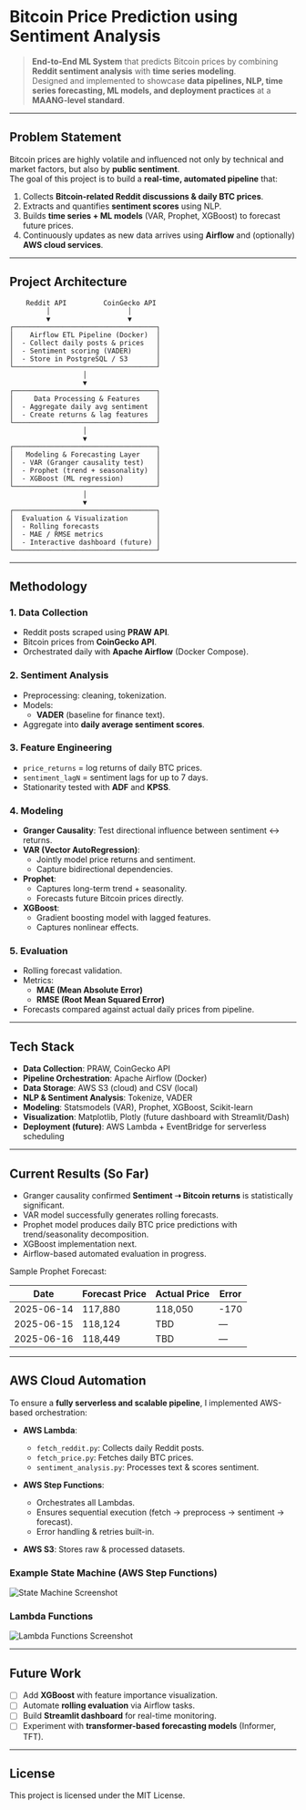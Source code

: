 # Bitcoin Price Prediction using Sentiment Analysis

> **End-to-End ML System** that predicts Bitcoin prices by combining **Reddit sentiment analysis** with **time series modeling**.  
> Designed and implemented to showcase **data pipelines, NLP, time series forecasting, ML models, and deployment practices** at a **MAANG-level standard**.

---

## Problem Statement

Bitcoin prices are highly volatile and influenced not only by technical and market factors, but also by **public sentiment**.  
The goal of this project is to build a **real-time, automated pipeline** that:

1. Collects **Bitcoin-related Reddit discussions & daily BTC prices**.  
2. Extracts and quantifies **sentiment scores** using NLP.  
3. Builds **time series + ML models** (VAR, Prophet, XGBoost) to forecast future prices.  
4. Continuously updates as new data arrives using **Airflow** and (optionally) **AWS cloud services**.  

---

## Project Architecture

        Reddit API         CoinGecko API
             │                   │
             ▼                   ▼
    ┌───────────────────────────────────┐
    │    Airflow ETL Pipeline (Docker)  │
    │  - Collect daily posts & prices   │
    │  - Sentiment scoring (VADER)      │
    │  - Store in PostgreSQL / S3       │
    └───────────────────────────────────┘
                      │
                      ▼
    ┌───────────────────────────────────┐
    │     Data Processing & Features    │
    │  - Aggregate daily avg sentiment  │
    │  - Create returns & lag features  │
    └───────────────────────────────────┘
                      │
                      ▼
    ┌───────────────────────────────────┐
    │   Modeling & Forecasting Layer    │
    │  - VAR (Granger causality test)   │
    │  - Prophet (trend + seasonality)  │
    │  - XGBoost (ML regression)        │
    └───────────────────────────────────┘
                      │
                      ▼
    ┌───────────────────────────────────┐
    │  Evaluation & Visualization       │
    │  - Rolling forecasts              │
    │  - MAE / RMSE metrics             │
    │  - Interactive dashboard (future) │
    └───────────────────────────────────┘


---

## Methodology

### 1. **Data Collection**
- Reddit posts scraped using **PRAW API**.
- Bitcoin prices from **CoinGecko API**.
- Orchestrated daily with **Apache Airflow** (Docker Compose).

### 2. **Sentiment Analysis**
- Preprocessing: cleaning, tokenization.  
- Models:
  - **VADER** (baseline for finance text).   
- Aggregate into **daily average sentiment scores**.

### 3. **Feature Engineering**
- `price_returns` = log returns of daily BTC prices.  
- `sentiment_lagN` = sentiment lags for up to 7 days.  
- Stationarity tested with **ADF** and **KPSS**.

### 4. **Modeling**
- **Granger Causality**: Test directional influence between sentiment ↔ returns.  
- **VAR (Vector AutoRegression)**:
  - Jointly model price returns and sentiment.  
  - Capture bidirectional dependencies.  
- **Prophet**:
  - Captures long-term trend + seasonality.  
  - Forecasts future Bitcoin prices directly.  
- **XGBoost**:
  - Gradient boosting model with lagged features.  
  - Captures nonlinear effects.

### 5. **Evaluation**
- Rolling forecast validation.  
- Metrics:  
  - **MAE (Mean Absolute Error)**  
  - **RMSE (Root Mean Squared Error)**  
- Forecasts compared against actual daily prices from pipeline.

---

## Tech Stack

- **Data Collection**: PRAW, CoinGecko API  
- **Pipeline Orchestration**: Apache Airflow (Docker)  
- **Data Storage**: AWS S3 (cloud) and CSV (local)
- **NLP & Sentiment Analysis**: Tokenize, VADER 
- **Modeling**: Statsmodels (VAR), Prophet, XGBoost, Scikit-learn  
- **Visualization**: Matplotlib, Plotly (future dashboard with Streamlit/Dash)  
- **Deployment (future)**: AWS Lambda + EventBridge for serverless scheduling  

---

## Current Results (So Far)

- Granger causality confirmed **Sentiment ➝ Bitcoin returns** is statistically significant.  
- VAR model successfully generates rolling forecasts.  
- Prophet model produces daily BTC price predictions with trend/seasonality decomposition.  
- XGBoost implementation next.  
- Airflow-based automated evaluation in progress.  

Sample Prophet Forecast:

| Date       | Forecast Price | Actual Price | Error  |
|------------|----------------|--------------|--------|
| 2025-06-14 | 117,880        | 118,050      | -170   |
| 2025-06-15 | 118,124        | TBD          | —      |
| 2025-06-16 | 118,449        | TBD          | —      |

---

## AWS Cloud Automation

To ensure a **fully serverless and scalable pipeline**, I implemented AWS-based orchestration:

- **AWS Lambda**:  
  - `fetch_reddit.py`: Collects daily Reddit posts.  
  - `fetch_price.py`: Fetches daily BTC prices.  
  - `sentiment_analysis.py`: Processes text & scores sentiment. 

- **AWS Step Functions**:  
  - Orchestrates all Lambdas.  
  - Ensures sequential execution (fetch → preprocess → sentiment → forecast).  
  - Error handling & retries built-in.  

- **AWS S3**: Stores raw & processed datasets.  

### Example State Machine (AWS Step Functions)

![State Machine Screenshot](assets/aws_step_functions.png)

### Lambda Functions

![Lambda Functions Screenshot](assets/lambda_functions.png)

---

## Future Work

- [ ] Add **XGBoost** with feature importance visualization.  
- [ ] Automate **rolling evaluation** via Airflow tasks.  
- [ ] Build **Streamlit dashboard** for real-time monitoring.  
- [ ] Experiment with **transformer-based forecasting models** (Informer, TFT).  

---

## License

This project is licensed under the MIT License.  
